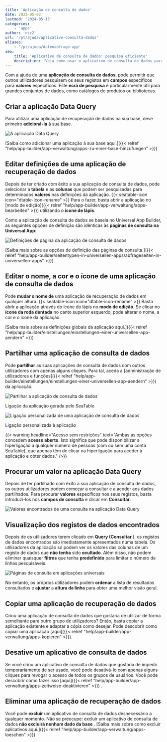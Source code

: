 ```yaml
---
title: 'Aplicação de consulta de dados'
date: 2023-05-02
lastmod: '2024-05-15'
categories:
    - 'apps'
author: 'nsc2'
url: '/pt/ajuda/aplicativo-consulta-dados'
aliases:
    - '/pt/ajuda/datenabfrage-app'
seo:
    title: 'Aplicativo de consulta de dados: pesquisa eficiente'
    description: 'Veja como usar o aplicativo de consulta de dados para pesquisar grandes conjuntos e compartilhar resultados com facilidade.'
---
```


Com a ajuda de uma **aplicação de consulta de dados**, pode permitir que outros utilizadores pesquisem os seus registos em **campos** específicos para **valores** específicos. Este **ecrã de pesquisa** é particularmente útil para grandes conjuntos de dados, como catálogos de produtos ou bibliotecas.

## Criar a aplicação Data Query

Para utilizar uma aplicação de recuperação de dados na sua base, deve primeiro **adicioná-la** à sua base.

![A aplicação Data Query](images/data-query-app-preview.png)

[Saiba como adicionar uma aplicação à sua base aqui.]({{< relref "help/app-builder/app-verwaltung/apps-zu-einer-base-hinzufuegen" >}})

## Editar definições de uma aplicação de recuperação de dados

Depois de ter criado com êxito a sua aplicação de consulta de dados, pode selecionar a **tabela** e as **colunas** que podem ser pesquisadas para determinados **valores** nas definições da aplicação. {{< seatable-icon icon="dtable-icon-rename" >}} Para o fazer, basta abrir a aplicação no [modo de edição]({{< relref "help/app-builder/app-verwaltung/apps-bearbeiten" >}}) utilizando o **ícone de lápis**.

Como a aplicação de consulta de dados se baseia no Universal App Builder, as seguintes opções de definição são idênticas às **páginas de consulta na Universal App**:

![Definições de página da aplicação de consulta de dados](images/Seiteneinstellungen-der-Datenabfrage-App.png)

[Saiba mais sobre as opções de definição das páginas de consulta.]({{< relref "help/app-builder/seitentypen-in-universellen-apps/abfrageseiten-in-universellen-apps" >}})

## Editar o nome, a cor e o ícone de uma aplicação de consulta de dados

Pode **mudar o nome de** uma aplicação de recuperação de dados em qualquer altura. {{< seatable-icon icon="dtable-icon-rename" >}} Basta abrir a aplicação através do ícone do lápis no **modo de edição**. Se clicar no **ícone da roda dentada** no canto superior esquerdo, pode alterar o nome, a cor e o ícone da aplicação.

[Saiba mais sobre as definições globais da aplicação aqui.]({{< relref "help/app-builder/einstellungen/einstellungen-einer-universellen-app-aendern" >}})

## Partilhar uma aplicação de consulta de dados

Pode **partilhar** as suas aplicações de consulta de dados com outros utilizadores com apenas alguns cliques. Para tal, aceda à [administração de utilizadores e funções]({{< relref "help/app-builder/einstellungen/einstellungen-einer-universellen-app-aendern" >}}) da aplicação.

![Partilhar a aplicação de consulta de dados](images/Datenabfrage-App-teilen.png)

Ligação da aplicação gerada pelo SeaTable

![Ligação personalizada de uma aplicação de consulta de dados](images/Benutzerdefinierter-Link-einer-Datenabfrage-App.png)

Ligação personalizada à aplicação

{{< warning  headline="Acesso sem restrições"  text="Ambas as opções concedem **acesso aberto**. Isto significa que pode disponibilizar a hiperligação a qualquer número de pessoas (com ou sem uma conta SeaTable), que apenas têm de clicar na hiperligação para aceder à aplicação e obter dados." />}}

## Procurar um valor na aplicação Data Query

Depois de ter partilhado com êxito a sua aplicação de consulta de dados, os outros utilizadores podem começar a consultar e a aceder aos dados partilhados. Para procurar **valores** específicos nos seus registos, basta introduzi-los nos **campos de consulta** e clicar em **Consultar**.

![Valores encontrados de uma consulta na aplicação Data Query](images/found-results-data-query.png)

## Visualização dos registos de dados encontrados

Depois de os utilizadores terem clicado em **Query (Consultar** ), os registos de dados encontrados são imediatamente apresentados numa tabela. Os utilizadores da aplicação só podem ver os valores das colunas de um registo de dados que **não tenha** sido **ocultado**. Além disso, não podem eliminar quaisquer **filtros** que tenha **predefinido** para limitar o número de linhas pesquisáveis.

![Páginas de consulta em aplicações universais](images/Abfrageseiten-in-Universellen-Apps.png)

No entanto, os próprios utilizadores podem **ordenar** a lista de resultados consultados e **ajustar** a **altura da linha** para obter uma melhor visão geral.

## Copiar uma aplicação de recuperação de dados

Criou uma aplicação de consulta de dados que gostaria de utilizar de forma semelhante para outro grupo de utilizadores? Então, basta copiar a aplicação existente e adaptar a cópia como desejar. Pode descobrir como copiar uma aplicação [aqui]({{< relref "help/app-builder/app-verwaltung/apps-kopieren" >}}).

## Desative um aplicativo de consulta de dados

Se você criou um aplicativo de consulta de dados que gostaria de impedir temporariamente de ser usado, você pode desativá-lo com apenas alguns cliques para revogar o acesso de todos os grupos de usuários. Você pode descobrir como fazer isso [aqui]({{< relref "help/app-builder/app-verwaltung/apps-zeitweise-deaktivieren" >}}) .

## Eliminar uma aplicação de recuperação de dados

Você pode **excluir** um aplicativo de consulta de dados desnecessário a qualquer momento. Não se preocupe: excluir um aplicativo de consulta de dados **não excluirá nenhum dado da base** . [Saiba mais sobre como excluir aplicativos aqui.]({{< relref "help/app-builder/app-verwaltung/apps-loeschen" >}})
